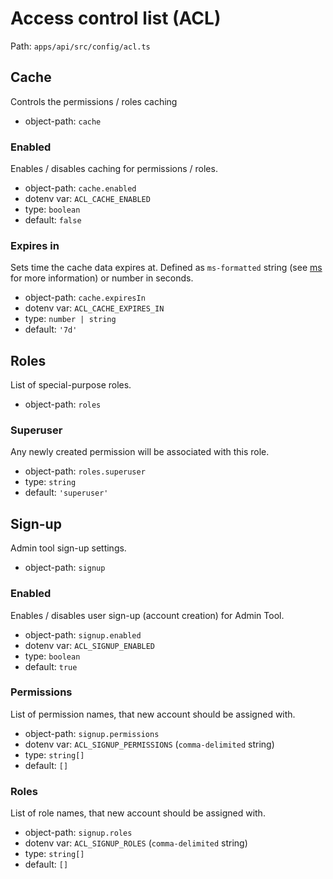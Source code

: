 # Access control list (ACL)

Path: `apps/api/src/config/acl.ts`

## Cache

Controls the permissions / roles caching

- object-path: `cache`

### Enabled

Enables / disables caching for permissions / roles.

- object-path: `cache.enabled`
- dotenv var: `ACL_CACHE_ENABLED`
- type: `boolean`
- default: `false`

### Expires in

Sets time the cache data expires at. Defined as `ms-formatted` string (see [ms](https://github.com/vercel/ms) for more information) or number in seconds.

- object-path: `cache.expiresIn`
- dotenv var: `ACL_CACHE_EXPIRES_IN`
- type: `number | string`
- default: `'7d'`

## Roles

List of special-purpose roles.

- object-path: `roles`

### Superuser

Any newly created permission will be associated with this role.

- object-path: `roles.superuser`
- type: `string`
- default: `'superuser'`

## Sign-up

Admin tool sign-up settings.

- object-path: `signup`

### Enabled

Enables / disables user sign-up (account creation) for Admin Tool.

- object-path: `signup.enabled`
- dotenv var: `ACL_SIGNUP_ENABLED`
- type: `boolean`
- default: `true`

### Permissions

List of permission names, that new account should be assigned with.

- object-path: `signup.permissions`
- dotenv var: `ACL_SIGNUP_PERMISSIONS` (`comma-delimited` string)
- type: `string[]`
- default: `[]`

### Roles

List of role names, that new account should be assigned with.

- object-path: `signup.roles`
- dotenv var: `ACL_SIGNUP_ROLES` (`comma-delimited` string)
- type: `string[]`
- default: `[]`
